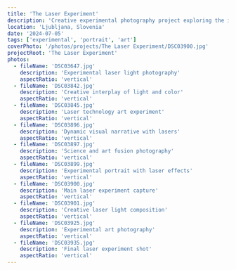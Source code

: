 ```yaml
---
title: 'The Laser Experiment'
description: 'Creative experimental photography project exploring the interplay of light, color, and form through laser technology, creating dynamic visual narratives that blend science and art.'
location: 'Ljubljana, Slovenia'
date: '2024-07-05'
tags: ['experimental', 'portrait', 'art']
coverPhoto: '/photos/projects/The Laser Experiment/DSC03900.jpg'
projectRoot: 'The Laser Experiment'
photos:
  - fileName: 'DSC03647.jpg'
    description: 'Experimental laser light photography'
    aspectRatio: 'vertical'
  - fileName: 'DSC03842.jpg'
    description: 'Creative interplay of light and color'
    aspectRatio: 'vertical'
  - fileName: 'DSC03845.jpg'
    description: 'Laser technology art experiment'
    aspectRatio: 'vertical'
  - fileName: 'DSC03896.jpg'
    description: 'Dynamic visual narrative with lasers'
    aspectRatio: 'vertical'
  - fileName: 'DSC03897.jpg'
    description: 'Science and art fusion photography'
    aspectRatio: 'vertical'
  - fileName: 'DSC03899.jpg'
    description: 'Experimental portrait with laser effects'
    aspectRatio: 'vertical'
  - fileName: 'DSC03900.jpg'
    description: 'Main laser experiment capture'
    aspectRatio: 'vertical'
  - fileName: 'DSC03901.jpg'
    description: 'Creative laser light composition'
    aspectRatio: 'vertical'
  - fileName: 'DSC03925.jpg'
    description: 'Experimental art photography'
    aspectRatio: 'vertical'
  - fileName: 'DSC03935.jpg'
    description: 'Final laser experiment shot'
    aspectRatio: 'vertical'
---
```

